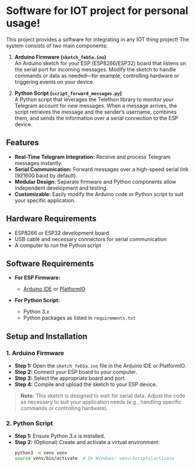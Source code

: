 # Software for IOT project for personal usage!

This project provides a software for integrating in any IOT thing project! The system consists of two main components:

1. **Arduino Firmware (`sketch_feb5a.ino`)**  
   An Arduino sketch for your ESP (ESP8266/ESP32) board that listens on the serial port for incoming messages. Modify the sketch to handle commands or data as needed—for example, controlling hardware or triggering events on your device.

2. **Python Script (`script_forward_messages.py`)**  
   A Python script that leverages the Telethon library to monitor your Telegram account for new messages. When a message arrives, the script retrieves the message and the sender’s username, combines them, and sends the information over a serial connection to the ESP device.

## Features

- **Real-Time Telegram Integration:** Receive and process Telegram messages instantly.
- **Serial Communication:** Forward messages over a high-speed serial link (921600 baud by default).
- **Modular Design:** Separate firmware and Python components allow independent development and testing.
- **Customizable:** Easily modify the Arduino code or Python script to suit your specific application.

## Hardware Requirements

- ESP8266 or ESP32 development board
- USB cable and necessary connectors for serial communication
- A computer to run the Python script

## Software Requirements

- **For ESP Firmware:**
  - [Arduino IDE](https://www.arduino.cc/en/software) or [PlatformIO](https://platformio.org/install)
  
- **For Python Script:**
  - Python 3.x
  - Python packages as listed in `requirements.txt`

## Setup and Installation

### 1. Arduino Firmware

- **Step 1:** Open the `sketch_feb5a.ino` file in the Arduino IDE or PlatformIO.
- **Step 2:** Connect your ESP board to your computer.
- **Step 3:** Select the appropriate board and port.
- **Step 4:** Compile and upload the sketch to your ESP device.

> **Note:** This sketch is designed to wait for serial data. Adjust the code as necessary to suit your application needs (e.g., handling specific commands or controlling hardware).

### 2. Python Script

- **Step 1:** Ensure Python 3.x is installed.
- **Step 2:** (Optional) Create and activate a virtual environment:
  ```bash
  python3 -m venv venv
  source venv/bin/activate  # On Windows: venv\Scripts\activate
